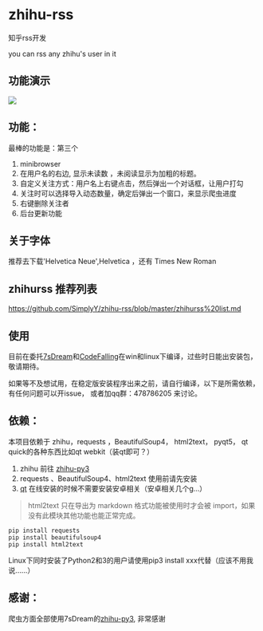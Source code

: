 # zhihu-rss

知乎rss开发

you can rss any zhihu's user in it

## 功能演示

![](http://img-storage.qiniudn.com/15-7-28/94436942.jpg)

## 功能：
最棒的功能是：第三个

1. minibrowser
2. 在用户名的右边, 显示未读数 ，未阅读显示为加粗的标题。
3. 自定义关注方式：用户名上右键点击，然后弹出一个对话框，让用户打勾
4. 关注时可以选择导入动态数量，确定后弹出一个窗口，来显示爬虫进度
5. 右键删除关注者
6. 后台更新功能

## 关于字体
推荐去下载'Helvetica Neue',Helvetica ，还有 Times New Roman

## zhihurss 推荐列表

https://github.com/SimplyY/zhihu-rss/blob/master/zhihurss%20list.md

## 使用
目前在委托[7sDream](https://github.com/7sDream/)和[CodeFalling](https://github.com/CodeFalling)在win和linux下编译，过些时日能出安装包，敬请期待。


如果等不及想试用，在稳定版安装程序出来之前，请自行编译，以下是所需依赖，有任何问题可以开issue， 或者加qq群：478786205 来讨论。


## 依赖：


本项目依赖于 zhihu，requests ，BeautifulSoup4， html2text， pyqt5， qt quick的各种东西比如qt webkit（装qt即可？）

1. zhihu 前往 [zhihu-py3](https://github.com/7sDream/zhihu-py3)
2.  requests 、BeautifulSoup4、html2text 使用前请先安装
3. [qt](https://www.qt.io/zh-hans/download-open-source/)  在线安装的时候不需要安装安卓相关（安卓相关几个g...）

> html2text 只在导出为 markdown 格式功能被使用时才会被 import，如果没有此模块其他功能也能正常完成。

```
pip install requests
pip install beautifulsoup4
pip install html2text
```
Linux下同时安装了Python2和3的用户请使用pip3 install xxx代替（应该不用我说……）


## 感谢：

爬虫方面全部使用7sDream的[zhihu-py3](https://github.com/7sDream/zhihu-py3), 非常感谢
